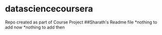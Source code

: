 # datasciencecoursera
Repo created as part of Course Project 
##Sharath's Readme file
*nothing to add now
*nothing to add then
